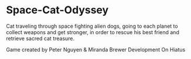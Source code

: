 # Space-Cat-Odyssey
 Cat traveling through space fighting alien dogs, going to each planet to collect weapons and get stronger, in order to rescue his best friend and retrieve sacred cat treasure. 

 Game created by Peter Nguyen & Miranda Brewer
 Development On Hiatus

